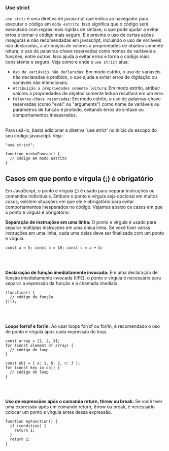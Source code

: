 ### Use strict
``use stric`` é uma diretiva de javascript que indica ao navegador para executar o código em `modo estrito`. Isso significa que o código será executado com regras mais rígidas de sintaxe, o que pode ajudar a evitar erros e tornar o código mais seguro. Ele previne o uso de certas ações inseguras e não recomendadas em javascript, incluindo o uso de variáveis não declaradas, a atribuição de valores a propriedades de objetos somente leitura, o uso de palavras-chave reservadas como nomes de variáveis ​​e funções, entre outros. Isso ajuda a evitar erros e torna o código mais consistente e seguro. Veja como e onde o `use strict` atua:
<br>
- `Uso de variáveis não declaradas`: Em modo estrito, o uso de variáveis ​​não declaradas é proibido, o que ajuda a evitar erros de digitação ou variáveis ​​não intencionais.
- `Atribuição a propriedades somente leitura`: Em modo estrito, atribuir valores a propriedades de objetos somente leitura resultará em um erro.
- `Palavras-chave reservadas`: Em modo estrito, o uso de palavras-chave reservadas (como "eval" ou "arguments") como nome de variáveis ou parâmetros de função é proibido, evitando erros de sintaxe ou comportamentos inesperados.
<br>
Para usá-lo, basta adicionar a diretiva `use strict` no início do escopo do seu código javascript. Veja:

```
"use strict";

function minhaFuncao() {
  // código em modo estrito
}
```

## Casos em que ponto e vírgula (;) é obrigatório
Em JavaScript, o ponto e vírgula (;) é usado para separar instruções ou comandos individuais. Embora o ponto e vírgula seja opcional em muitos casos, existem situações em que ele é obrigatório para evitar comportamentos inesperados no código. Vejamos abaixo os casos em que o ponto e vírgula é obrigatório:
<br>

**Separação de instruções em uma linha:**
O ponto e vírgula é usado para separar múltiplas instruções em uma única linha. Se você tiver várias instruções em uma linha, cada uma delas deve ser finalizada com um ponto e vírgula.

```
const a = 5; const b = 10; const c = a + b;
```
<br><br>

**Declaração de função imediatamente invocada:**
Em uma declaração de função imediatamente invocada (IIFE), o ponto e vírgula é necessário para separar a expressão da função e a chamada imediata.

```
(function() {
  // código da função
})();
```
<br><br>

**Loops for/of e for/in:**
Ao usar loops for/of ou for/in, é recomendado o uso de ponto e vírgula após cada expressão do loop.

```
const array = [1, 2, 3];
for (const element of array) {
  // código do loop
}

const obj = { a: 1, b: 2, c: 3 };
for (const key in obj) {
  // código do loop
}
```
<br><br>

**Uso de expressões após o comando return, throw ou break:**
Se você tiver uma expressão após um comando return, throw ou break, é necessário colocar um ponto e vírgula antes dessa expressão.

```
function myFunction() {
  if (condition) {
    return 1;
  }
  return 2;
}
```
<br><br>

